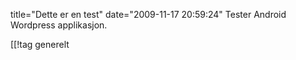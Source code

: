 title="Dette er en test"
date="2009-11-17 20:59:24"
Tester Android Wordpress applikasjon.

[[!tag  generelt
